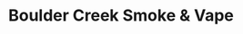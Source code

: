 ---
title: "Boulder Creek Smoke & Vape"
url: /boulder-creek/boulder-creek-smoke-and-vape/
shop: tobacco
---